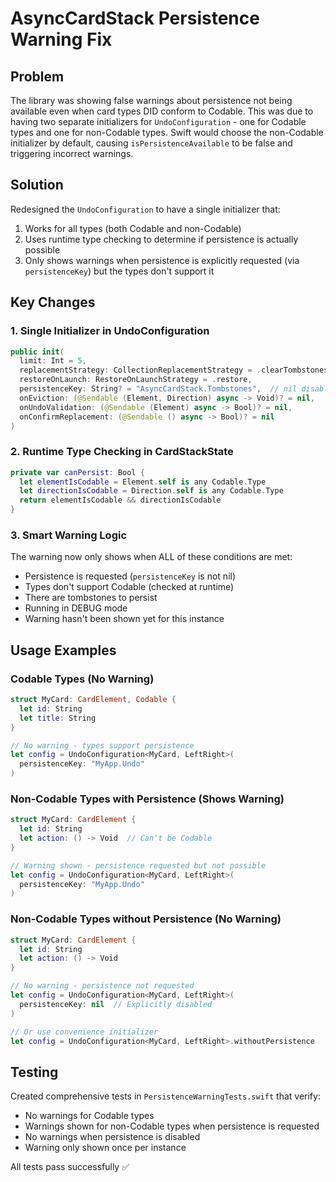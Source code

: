 # AsyncCardStack Persistence Warning Fix

## Problem
The library was showing false warnings about persistence not being available even when card types DID conform to Codable. This was due to having two separate initializers for `UndoConfiguration` - one for Codable types and one for non-Codable types. Swift would choose the non-Codable initializer by default, causing `isPersistenceAvailable` to be false and triggering incorrect warnings.

## Solution
Redesigned the `UndoConfiguration` to have a single initializer that:
1. Works for all types (both Codable and non-Codable)
2. Uses runtime type checking to determine if persistence is actually possible
3. Only shows warnings when persistence is explicitly requested (via `persistenceKey`) but the types don't support it

## Key Changes

### 1. Single Initializer in UndoConfiguration
```swift
public init(
  limit: Int = 5,
  replacementStrategy: CollectionReplacementStrategy = .clearTombstones,
  restoreOnLaunch: RestoreOnLaunchStrategy = .restore,
  persistenceKey: String? = "AsyncCardStack.Tombstones",  // nil disables persistence
  onEviction: (@Sendable (Element, Direction) async -> Void)? = nil,
  onUndoValidation: (@Sendable (Element) async -> Bool)? = nil,
  onConfirmReplacement: (@Sendable () async -> Bool)? = nil
)
```

### 2. Runtime Type Checking in CardStackState
```swift
private var canPersist: Bool {
  let elementIsCodable = Element.self is any Codable.Type
  let directionIsCodable = Direction.self is any Codable.Type
  return elementIsCodable && directionIsCodable
}
```

### 3. Smart Warning Logic
The warning now only shows when ALL of these conditions are met:
- Persistence is requested (`persistenceKey` is not nil)
- Types don't support Codable (checked at runtime)
- There are tombstones to persist
- Running in DEBUG mode
- Warning hasn't been shown yet for this instance

## Usage Examples

### Codable Types (No Warning)
```swift
struct MyCard: CardElement, Codable {
  let id: String
  let title: String
}

// No warning - types support persistence
let config = UndoConfiguration<MyCard, LeftRight>(
  persistenceKey: "MyApp.Undo"
)
```

### Non-Codable Types with Persistence (Shows Warning)
```swift
struct MyCard: CardElement {
  let id: String
  let action: () -> Void  // Can't be Codable
}

// Warning shown - persistence requested but not possible
let config = UndoConfiguration<MyCard, LeftRight>(
  persistenceKey: "MyApp.Undo"
)
```

### Non-Codable Types without Persistence (No Warning)
```swift
struct MyCard: CardElement {
  let id: String
  let action: () -> Void
}

// No warning - persistence not requested
let config = UndoConfiguration<MyCard, LeftRight>(
  persistenceKey: nil  // Explicitly disabled
)

// Or use convenience initializer
let config = UndoConfiguration<MyCard, LeftRight>.withoutPersistence
```

## Testing
Created comprehensive tests in `PersistenceWarningTests.swift` that verify:
- No warnings for Codable types
- Warnings shown for non-Codable types when persistence is requested
- No warnings when persistence is disabled
- Warning only shown once per instance

All tests pass successfully ✅